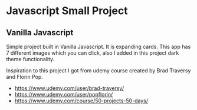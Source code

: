 # Javascript Small Project

## Vanilla Javascript

Simple project built in Vanilla Javascript. It is expanding cards.
This app has 7 different images which you can click, also I added in this project dark theme functionality.

Inspiration to this project I got from udemy course created by Brad Traversy and Florin Pop.

* https://www.udemy.com/user/brad-traversy/
* https://www.udemy.com/user/popflorin/
* https://www.udemy.com/course/50-projects-50-days/
